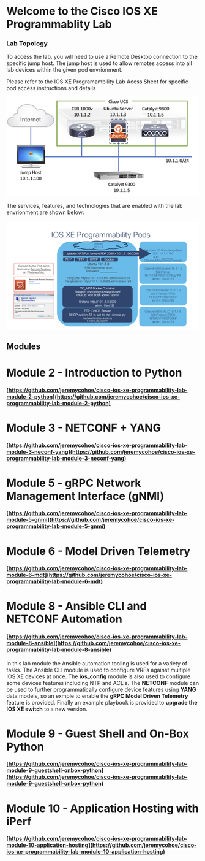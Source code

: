 # Welcome to the Cisco IOS XE Programmablity Lab

### Lab Topology
To access the lab, you will need to use a Remote Desktop connection to the specific jump host.  The jump host is used to allow remotes access into all lab devices within the given pod envrionment.

Please refer to the IOS XE Programambility Lab Acess Sheet for specific pod access instructions and details

![](./lab_topology.png)

The services, features, and technologies that are enabled with the lab envrionment are shown below:

![](./pod_details.png)

## Modules

# Module 2 - Introduction to Python
#### [https://github.com/jeremycohoe/cisco-ios-xe-programmability-lab-module-2-python](https://github.com/jeremycohoe/cisco-ios-xe-programmability-lab-module-2-python)

# Module 3 - NETCONF + YANG
#### [https://github.com/jeremycohoe/cisco-ios-xe-programmability-lab-module-3-neconf-yang](https://github.com/jeremycohoe/cisco-ios-xe-programmability-lab-module-3-neconf-yang)

# Module 5 - gRPC Network Management Interface (gNMI)
#### [https://github.com/jeremycohoe/cisco-ios-xe-programmability-lab-module-5-gnmi](https://github.com/jeremycohoe/cisco-ios-xe-programmability-lab-module-5-gnmi)

# Module 6 - Model Driven Telemetry
#### [https://github.com/jeremycohoe/cisco-ios-xe-programmability-lab-module-6-mdt](https://github.com/jeremycohoe/cisco-ios-xe-programmability-lab-module-6-mdt)

# Module 8 - Ansible CLI and NETCONF Automation

#### [https://github.com/jeremycohoe/cisco-ios-xe-programmability-lab-module-8-ansible](https://github.com/jeremycohoe/cisco-ios-xe-programmability-lab-module-8-ansible)

In this lab module the Ansible automation tooling is used for a variety of tasks. The Ansible CLI module is used to configure VRFs against multiple IOS XE devices at once. The **ios_config**  module is also used to configure some devices features including NTP and ACL's. The **NETCONF** module can be used to further programmatically configure device features using **YANG** data models, so an exmple to enable the **gRPC Model Driven Telemetry** feature is provided. Finally an example playbook is provided to **upgrade the IOS XE switch** to a new version.

# Module 9 - Guest Shell and On-Box Python
#### [https://github.com/jeremycohoe/cisco-ios-xe-programmability-lab-module-9-guestshell-onbox-python](https://github.com/jeremycohoe/cisco-ios-xe-programmability-lab-module-9-guestshell-onbox-python)

# Module 10 - Application Hosting with iPerf
#### [https://github.com/jeremycohoe/cisco-ios-xe-programmability-lab-module-10-application-hosting](https://github.com/jeremycohoe/cisco-ios-xe-programmability-lab-module-10-application-hosting)


